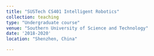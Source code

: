 ```yaml
---
title: "SUSTech CS401 Intelligent Robotics"
collection: teaching
type: "Undergraduate course"
venue: "Southern University of Science and Technology"
date: '2018-2020'
location: "Shenzhen, China"

---
```

